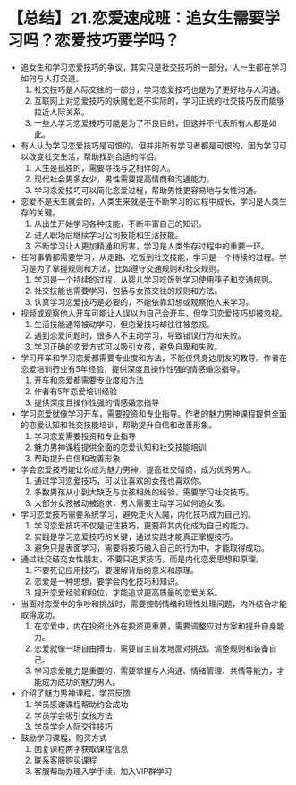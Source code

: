 # 【总结】21.恋爱速成班：追女生需要学习吗？恋爱技巧要学吗？

-   追女生和学习恋爱技巧的争议，其实只是社交技巧的一部分，人一生都在学习如何与人打交道。
    1.  社交技巧是人际交往的一部分，学习恋爱技巧也是为了更好地与人沟通。
    2.  互联网上对恋爱技巧的妖魔化是不实际的，学习正统的社交技巧反而能够拉近人际关系。
    3.  一些人学习恋爱技巧可能是为了不良目的，但这并不代表所有人都是如此。
-   有人认为学习恋爱技巧是可恨的，但并非所有学习者都是可恨的，因为学习可以改变社交生活，帮助找到合适的伴侣。
    1.  人生是孤独的，需要寻找与之相伴的人。
    2.  现代社会男多女少，男性需要提高情商和沟通能力。
    3.  学习恋爱技巧可以简化恋爱过程，帮助男性更容易地与女性沟通。
-   恋爱不是天生就会的，人类生来就是在不断学习的过程中成长，学习是人类生存的关键。
    1.  从出生开始学习各种技能，不断丰富自己的知识。
    2.  进入职场后继续学习公司技能和生活技能。
    3.  不断学习让人更加精通和厉害，学习是人类生存过程中的重要一环。
-   任何事情都需要学习，从走路、吃饭到社交技能，学习是一个持续的过程。学习是为了掌握规则和方法，比如遵守交通规则和社交规则。
    1.  学习是一个持续的过程，从婴儿学习吃饭到学习使用筷子和交通规则。
    2.  社交技能也需要学习，包括与女孩交往的规则和方法。
    3.  认真学习恋爱技巧是必要的，不能依靠幻想或观察他人来学习。
-   视频或观察他人开车可能让人误以为自己会开车，但学习恋爱技巧却被忽视。
    1.  生活技能通常被动学习，但恋爱技巧却往往被忽视。
    2.  遇到恋爱问题时，很多人不主动学习，导致错误行为和失败。
    3.  学习正确的恋爱方式可以吸引女孩，避免自卑和失败。
-   学习开车和学习恋爱都需要专业度和方法，不能仅凭身边朋友的教导。作者在恋爱培训行业有5年经验，提供深度且操作性强的情感婚恋指导。
    1.  开车和恋爱都需要专业度和方法
    2.  作者有5年恋爱培训经验
    3.  提供深度且操作性强的情感婚恋指导
-   学习恋爱就像学习开车，需要投资和专业指导。作者的魅力男神课程提供全面的恋爱认知和社交技能培训，帮助提升自信和改善形象。
    1.  学习恋爱需要投资和专业指导
    2.  魅力男神课程提供全面的恋爱认知和社交技能培训
    3.  帮助提升自信和改善形象
-   学会恋爱技巧能让你成为魅力男神，提高社交情商，成为优秀男人。
    1.  通过学习恋爱技巧，可以让喜欢的女孩也喜欢你。
    2.  多数男孩从小到大缺乏与女孩相处的经验，需要学习社交技巧。
    3.  大部分女孩被动被追求，男人需要主动学习如何追女孩。
-   学习恋爱技巧需要系统学习，避免走火入魔，内化技巧成为自己的。
    1.  学习恋爱技巧不仅是记住技巧，更要将其内化成为自己的能力。
    2.  实践是学习恋爱技巧的关键，通过实践才能真正掌握技巧。
    3.  避免只是表面学习，需要将技巧融入自己的行为中，才能取得成功。
-   通过社交结交女性朋友，不要只追求技巧，而是内化恋爱思想和原理。
    1.  不要死记应用技巧，要理解背后的意义和原理。
    2.  恋爱是一种思想，要学会内化技巧和知识。
    3.  提升恋爱经验和段位，才能追求更高质量的恋爱关系。
-   当面对恋爱中的争吵和挑战时，需要控制情绪和理性处理问题，内外结合才能取得成功。
    1.  在恋爱中，内在投资比外在投资更重要，需要调整应对方案和提升自身能力。
    2.  恋爱就像一场自由搏击，需要自主自发地面对挑战，调整规则和装备自己。
    3.  学习恋爱能力是重要的，需要掌握与人沟通、情绪管理、共情等能力，才能成为成功的魅力男人。
-   介绍了魅力男神课程，学员反馈
    1.  学员感谢课程帮助约会成功
    2.  学员学会吸引女孩方法
    3.  学员学会人际交往技巧
-   鼓励学习课程，购买方式
    1.  回复课程两字获取课程信息
    2.  联系客服购买课程
    3.  客服帮助办理入学手续，加入VIP群学习